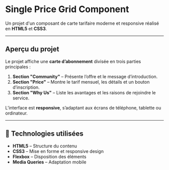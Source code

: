 # Single Price Grid Component

Un projet d'un composant de carte tarifaire moderne et responsive réalisé en **HTML5** et **CSS3**.  

---

## Aperçu du projet

Le projet affiche une **carte d’abonnement** divisée en trois parties principales :

1. **Section "Community"** – Présente l’offre et le message d’introduction.
2. **Section "Price"** – Montre le tarif mensuel, les détails et un bouton d’inscription.
3. **Section "Why Us"** – Liste les avantages et les raisons de rejoindre le service.

L’interface est **responsive**, s’adaptant aux écrans de téléphone, tablette ou ordinateur.

---

## 🧠 Technologies utilisées

- **HTML5** – Structure du contenu
- **CSS3** – Mise en forme et responsive design
- **Flexbox** – Disposition des éléments
- **Media Queries** – Adaptation mobile

